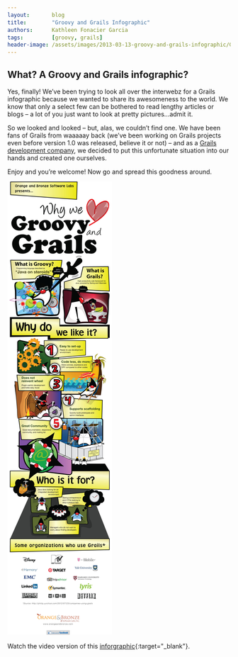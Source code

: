 ```yaml
---
layout:       blog
title:        "Groovy and Grails Infographic"
authors:      Kathleen Fonacier Garcia
tags:         [groovy, grails]
header-image: /assets/images/2013-03-13-groovy-and-grails-infographic/GroovyAndGrailsInfographic-banner.png
---
```


## What? A Groovy and Grails infographic?

Yes, finally! We’ve been trying to look all over the interwebz for a Grails infographic because we wanted to share its awesomeness to the world. We know that only a select few can be bothered to read lengthy articles or blogs – a lot of you just want to look at pretty pictures…admit it.

So we looked and looked – but, alas, we couldn’t find one. We have been fans of Grails from waaaaay back (we’ve been working on Grails projects even before version 1.0 was released, believe it or not) – and as a [Grails development company](https://www.orangeandbronze.com/), we decided to put this unfortunate situation into our hands and created one ourselves.

Enjoy and you’re welcome! Now go and spread this goodness around.

![Groovy and Grails Infographic](/assets/images/2013-03-13-groovy-and-grails-infographic/groovy-and-grails-infographic-800px.jpg)

Watch the video version of this [inforgraphic](https://youtu.be/yVwbPgJHTnA){:target="_blank"}.








